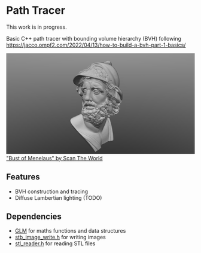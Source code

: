# Path Tracer

This work is in progress.

Basic C++ path tracer with bounding volume hierarchy (BVH) following https://jacco.ompf2.com/2022/04/13/how-to-build-a-bvh-part-1-basics/


![Screenshot](screenshot.bmp)
["Bust of Menelaus" by Scan The World](https://www.myminifactory.com/object/3d-print-bust-of-menelaus-32197)

## Features

- BVH construction and tracing
- Diffuse Lambertian lighting (TODO)

## Dependencies

- [GLM](https://github.com/g-truc/glm) for maths functions and data structures
- [stb_image_write.h](https://github.com/nothings/stb) for writing images
- [stl_reader.h](https://github.com/sreiter/stl_reader) for reading STL files
